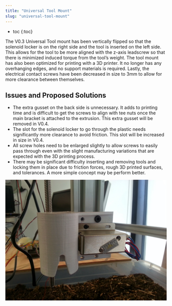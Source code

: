 ```yaml
---
title: "Universal Tool Mount"
slug: "universal-tool-mount"
---
```


* toc
{:toc}

The V0.3 Universal Tool mount has been vertically flipped so that the solenoid locker is on the right side and the tool is inserted on the left side. This allows for the tool to be more aligned with the z-axis leadscrew so that there is minimized induced torque from the tool’s weight. The tool mount has also been optimized for printing with a 3D printer. It no longer has any overhanging edges, and no support materials is required. Lastly, the electrical contact screws have been decreased in size to 3mm to allow for more clearance between themselves.

## Issues and Proposed Solutions
  * The extra gusset on the back side is unnecessary. It adds to printing time and is difficult to get the screws to align with tee nuts once the main bracket is attached to the extrusion. This extra gusset will be removed in V0.4.
  * The slot for the solenoid locker to go through the plastic needs significantly more clearance to avoid friction. This slot will be increased in size in V0.4.
  * All screw holes need to be enlarged slightly to allow screws to easily pass through even with the slight manufacturing variations that are expected with the 3D printing process.
  * There may be significant difficulty inserting and removing tools and locking them in place due to friction forces, rough 3D printed surfaces, and tolerances. A more simple concept may be perform better.

![20140711_152307.jpg](_images/20140711_152307.jpg)

